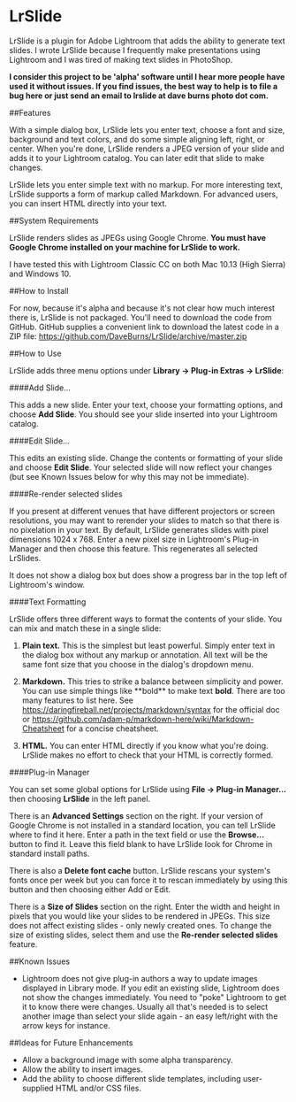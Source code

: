 # LrSlide

LrSlide is a plugin for Adobe Lightroom that adds the ability to generate text slides.
I wrote LrSlide because I frequently make presentations using Lightroom and I was tired of
making text slides in PhotoShop.

**I consider this project to be 'alpha' software until I hear more people have used it
without issues. If you find issues, the best way to help is to file a bug here or just
send an email to lrslide at dave burns photo dot com.**

##Features

With a simple dialog box, LrSlide lets you enter text, choose a font and size,
background and text colors, and do some simple aligning left, right, or center.
When you're done, LrSlide renders a JPEG version of your slide and adds it to your
Lightroom catalog. You can later edit that slide to make changes.

LrSlide lets you enter simple text with no markup. For more interesting text, LrSlide
supports a form of markup called Markdown. For advanced users, you can insert HTML
directly into your text.

##System Requirements

LrSlide renders slides as JPEGs using Google Chrome. **You must have Google Chrome installed
on your machine for LrSlide to work.**

I have tested this with Lightroom Classic CC on both Mac 10.13 (High Sierra) and Windows 10.

##How to Install

For now, because it's alpha and because it's not clear how much interest there is,
LrSlide is not packaged. You'll need to download the code from GitHub. GitHub supplies
a convenient link to download the latest code in a ZIP file:
https://github.com/DaveBurns/LrSlide/archive/master.zip

##How to Use

LrSlide adds three menu options under **Library -> Plug-in Extras -> LrSlide**:

####Add Slide...

This adds a new slide. Enter your text, choose your formatting options, and choose
**Add Slide**. You should see your slide inserted into your Lightroom catalog.

####Edit Slide...

This edits an existing slide. Change the contents or formatting of your slide
and choose **Edit Slide**. Your selected slide will now reflect your changes
(but see Known Issues below for why this may not be immediate).

####Re-render selected slides

If you present at different venues that have different projectors or screen
resolutions, you may want to rerender your slides to match so that there is no
pixelation in your text.
By default, LrSlide generates slides with pixel dimensions 1024 x 768.
Enter a new pixel size in Lightroom's Plug-in Manager and then choose this feature.
This regenerates all selected LrSlides.

It does not show a dialog box but does show a progress bar in the top left of Lightroom's window. 

####Text Formatting

LrSlide offers three different ways to format the contents of your slide.
You can mix and match these in a single slide:

1. **Plain text.** This is the simplest but least powerful. Simply enter text
in the dialog box without any markup or annotation. All text will be the same
font size that you choose in the dialog's dropdown menu.

2. **Markdown.** This tries to strike a balance between simplicity and power.
You can use simple things like \*\*bold\*\* to make text **bold**. There are 
too many features to list here. See https://daringfireball.net/projects/markdown/syntax
for the official doc or https://github.com/adam-p/markdown-here/wiki/Markdown-Cheatsheet 
for a concise cheatsheet.

3. **HTML.** You can enter HTML directly if you know what you're doing. LrSlide
makes no effort to check that your HTML is correctly formed.

####Plug-in Manager

You can set some global options for LrSlide using **File -> Plug-in Manager...**
then choosing **LrSlide** in the left panel.

There is an **Advanced Settings** section on the right.
If your version of Google Chrome is not installed in a standard location, you
can tell LrSlide where to find it here. Enter a path in the text field or use
the **Browse...** button to find it. Leave this field blank to have LrSlide look
for Chrome in standard install paths.

There is also a **Delete font cache** button. LrSlide rescans your system's fonts
once per week but you can force it to rescan immediately by using this button and
then choosing either Add or Edit.

There is a **Size of Slides** section on the right. Enter the width and height
in pixels that you would like your slides to be rendered in JPEGs. This size
does not affect existing slides - only newly created ones. To change the size
of existing slides, select them and use the **Re-render selected slides** feature.



##Known Issues

- Lightroom does not give plug-in authors a way to update images displayed in
Library mode. If you edit an existing slide, Lightroom does not show the changes
immediately. You need to "poke" Lightroom to get it to know there were changes.
Usually all that's needed is to select another image than select your slide
again - an easy left/right with the arrow keys for instance.

##Ideas for Future Enhancements
- Allow a background image with some alpha transparency.
- Allow the ability to insert images.
- Add the ability to choose different slide templates, including user-supplied HTML and/or CSS files.
